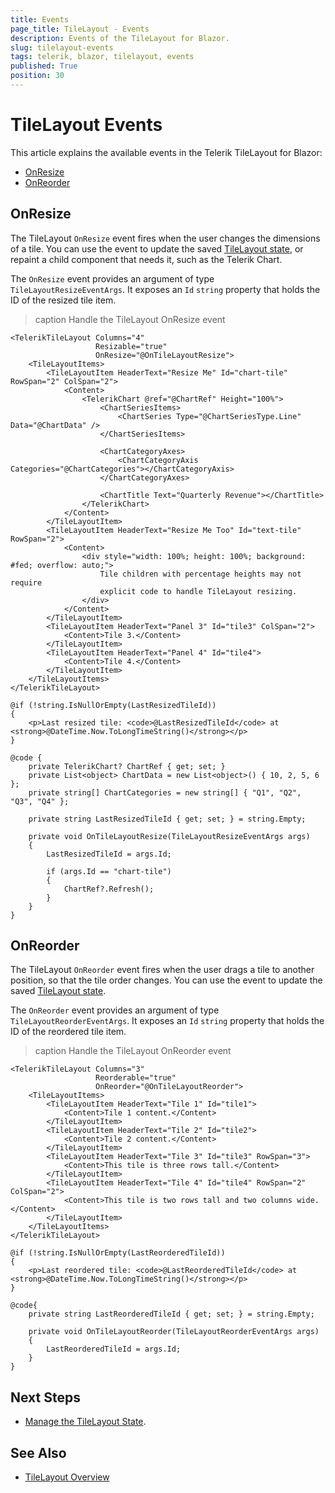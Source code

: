 ```yaml
---
title: Events
page_title: TileLayout - Events
description: Events of the TileLayout for Blazor.
slug: tilelayout-events
tags: telerik, blazor, tilelayout, events
published: True
position: 30
---
```


# TileLayout Events

This article explains the available events in the Telerik TileLayout for Blazor:

* [OnResize](#onresize)
* [OnReorder](#onreorder)

## OnResize

The TileLayout `OnResize` event fires when the user changes the dimensions of a tile. You can use the event to update the saved [TileLayout state](slug:tilelayout-state), or repaint a child component that needs it, such as the Telerik Chart.

The `OnResize` event provides an argument of type `TileLayoutResizeEventArgs`. It exposes an `Id` `string` property that holds the ID of the resized tile item.

>caption Handle the TileLayout OnResize event

````RAZOR
<TelerikTileLayout Columns="4"
                   Resizable="true"
                   OnResize="@OnTileLayoutResize">
    <TileLayoutItems>
        <TileLayoutItem HeaderText="Resize Me" Id="chart-tile" RowSpan="2" ColSpan="2">
            <Content>
                <TelerikChart @ref="@ChartRef" Height="100%">
                    <ChartSeriesItems>
                        <ChartSeries Type="@ChartSeriesType.Line" Data="@ChartData" />
                    </ChartSeriesItems>

                    <ChartCategoryAxes>
                        <ChartCategoryAxis Categories="@ChartCategories"></ChartCategoryAxis>
                    </ChartCategoryAxes>

                    <ChartTitle Text="Quarterly Revenue"></ChartTitle>
                </TelerikChart>
            </Content>
        </TileLayoutItem>
        <TileLayoutItem HeaderText="Resize Me Too" Id="text-tile" RowSpan="2">
            <Content>
                <div style="width: 100%; height: 100%; background: #fed; overflow: auto;">
                    Tile children with percentage heights may not require
                    explicit code to handle TileLayout resizing.
                </div>
            </Content>
        </TileLayoutItem>
        <TileLayoutItem HeaderText="Panel 3" Id="tile3" ColSpan="2">
            <Content>Tile 3.</Content>
        </TileLayoutItem>
        <TileLayoutItem HeaderText="Panel 4" Id="tile4">
            <Content>Tile 4.</Content>
        </TileLayoutItem>
    </TileLayoutItems>
</TelerikTileLayout>

@if (!string.IsNullOrEmpty(LastResizedTileId))
{
    <p>Last resized tile: <code>@LastResizedTileId</code> at <strong>@DateTime.Now.ToLongTimeString()</strong></p>
}

@code {
    private TelerikChart? ChartRef { get; set; }
    private List<object> ChartData = new List<object>() { 10, 2, 5, 6 };
    private string[] ChartCategories = new string[] { "Q1", "Q2", "Q3", "Q4" };

    private string LastResizedTileId { get; set; } = string.Empty;

    private void OnTileLayoutResize(TileLayoutResizeEventArgs args)
    {
        LastResizedTileId = args.Id;

        if (args.Id == "chart-tile")
        {
            ChartRef?.Refresh();
        }
    }
}
````


## OnReorder

The TileLayout `OnReorder` event fires when the user drags a tile to another position, so that the tile order changes. You can use the event to update the saved [TileLayout state](slug:tilelayout-state).

The `OnReorder` event provides an argument of type `TileLayoutReorderEventArgs`. It exposes an `Id` `string` property that holds the ID of the reordered tile item.

>caption Handle the TileLayout OnReorder event

````RAZOR
<TelerikTileLayout Columns="3"
                   Reorderable="true"
                   OnReorder="@OnTileLayoutReorder">
    <TileLayoutItems>
        <TileLayoutItem HeaderText="Tile 1" Id="tile1">
            <Content>Tile 1 content.</Content>
        </TileLayoutItem>
        <TileLayoutItem HeaderText="Tile 2" Id="tile2">
            <Content>Tile 2 content.</Content>
        </TileLayoutItem>
        <TileLayoutItem HeaderText="Tile 3" Id="tile3" RowSpan="3">
            <Content>This tile is three rows tall.</Content>
        </TileLayoutItem>
        <TileLayoutItem HeaderText="Tile 4" Id="tile4" RowSpan="2" ColSpan="2">
            <Content>This tile is two rows tall and two columns wide.</Content>
        </TileLayoutItem>
    </TileLayoutItems>
</TelerikTileLayout>

@if (!string.IsNullOrEmpty(LastReorderedTileId))
{
    <p>Last reordered tile: <code>@LastReorderedTileId</code> at <strong>@DateTime.Now.ToLongTimeString()</strong></p>
}

@code{
    private string LastReorderedTileId { get; set; } = string.Empty;

    private void OnTileLayoutReorder(TileLayoutReorderEventArgs args)
    {
        LastReorderedTileId = args.Id;
    }
}
````

## Next Steps

* [Manage the TileLayout State](slug:tilelayout-state).


## See Also

* [TileLayout Overview](slug:tilelayout-overview)
